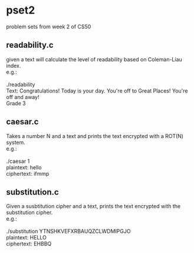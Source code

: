 # pset2
problem sets from week 2 of CS50


readability.c
--------------------
given a text will calculate the level of readability based on Coleman-Liau index. </br>
e.g.: </br></br>
./readability </br>
Text: Congratulations! Today is your day. You're off to Great Places! You're off and away! </br>
Grade 3 </br>


caesar.c
-------------------
Takes a number N and a text and prints the text encrypted with a ROT(N) system. </br>
e.g.: </br></br>
./caesar 1</br>
plaintext:  hello</br>
ciphertext: ifmmp</br>


substitution.c
-------------------
Given a susbtitution cipher and a text, prints the text encrypted with the substitution cipher. </br>
e.g.:</br></br>
./substitution YTNSHKVEFXRBAUQZCLWDMIPGJO</br>
plaintext:  HELLO</br>
ciphertext: EHBBQ</br>

